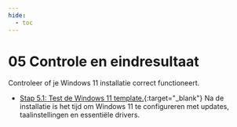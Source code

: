 ```yaml
---
hide:
  - toc
---
```


# 05 Controle en eindresultaat

Controleer of je Windows 11 installatie correct functioneert.

- [Stap 5.1: Test de Windows 11 template.](../../howtos/test-windows11-vm-virtualbox/index.md){:target="_blank"} 
Na de installatie is het tijd om Windows 11 te configureren met updates, taalinstellingen en essentiële drivers.

